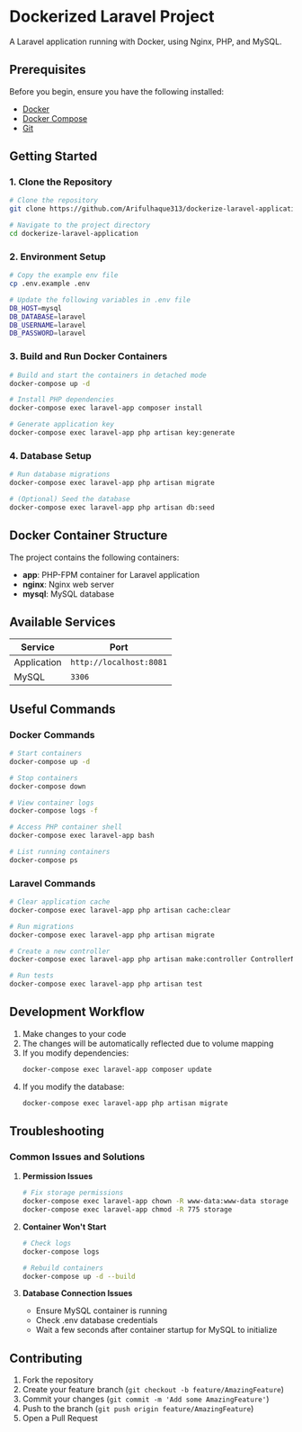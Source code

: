 # Dockerized Laravel Project

A Laravel application running with Docker, using Nginx, PHP, and MySQL.

## Prerequisites

Before you begin, ensure you have the following installed:
- [Docker](https://www.docker.com/get-started)
- [Docker Compose](https://docs.docker.com/compose/install/)
- [Git](https://git-scm.com/downloads)

## Getting Started

### 1. Clone the Repository

```bash
# Clone the repository
git clone https://github.com/Arifulhaque313/dockerize-laravel-application.git

# Navigate to the project directory
cd dockerize-laravel-application
```

### 2. Environment Setup

```bash
# Copy the example env file
cp .env.example .env

# Update the following variables in .env file
DB_HOST=mysql
DB_DATABASE=laravel
DB_USERNAME=laravel
DB_PASSWORD=laravel
```

### 3. Build and Run Docker Containers

```bash
# Build and start the containers in detached mode
docker-compose up -d

# Install PHP dependencies
docker-compose exec laravel-app composer install

# Generate application key
docker-compose exec laravel-app php artisan key:generate
```

### 4. Database Setup

```bash
# Run database migrations
docker-compose exec laravel-app php artisan migrate

# (Optional) Seed the database
docker-compose exec laravel-app php artisan db:seed
```

## Docker Container Structure

The project contains the following containers:
- **app**: PHP-FPM container for Laravel application
- **nginx**: Nginx web server
- **mysql**: MySQL database

## Available Services

| Service | Port |
|---------|------|
| Application | `http://localhost:8081` |
| MySQL | `3306` |

## Useful Commands

### Docker Commands

```bash
# Start containers
docker-compose up -d

# Stop containers
docker-compose down

# View container logs
docker-compose logs -f

# Access PHP container shell
docker-compose exec laravel-app bash

# List running containers
docker-compose ps
```

### Laravel Commands

```bash
# Clear application cache
docker-compose exec laravel-app php artisan cache:clear

# Run migrations
docker-compose exec laravel-app php artisan migrate

# Create a new controller
docker-compose exec laravel-app php artisan make:controller ControllerName

# Run tests
docker-compose exec laravel-app php artisan test
```

## Development Workflow

1. Make changes to your code
2. The changes will be automatically reflected due to volume mapping
3. If you modify dependencies:
   ```bash
   docker-compose exec laravel-app composer update
   ```
4. If you modify the database:
   ```bash
   docker-compose exec laravel-app php artisan migrate
   ```

## Troubleshooting

### Common Issues and Solutions

1. **Permission Issues**
   ```bash
   # Fix storage permissions
   docker-compose exec laravel-app chown -R www-data:www-data storage
   docker-compose exec laravel-app chmod -R 775 storage
   ```

2. **Container Won't Start**
   ```bash
   # Check logs
   docker-compose logs

   # Rebuild containers
   docker-compose up -d --build
   ```

3. **Database Connection Issues**
   - Ensure MySQL container is running
   - Check .env database credentials
   - Wait a few seconds after container startup for MySQL to initialize

## Contributing

1. Fork the repository
2. Create your feature branch (`git checkout -b feature/AmazingFeature`)
3. Commit your changes (`git commit -m 'Add some AmazingFeature'`)
4. Push to the branch (`git push origin feature/AmazingFeature`)
5. Open a Pull Request
